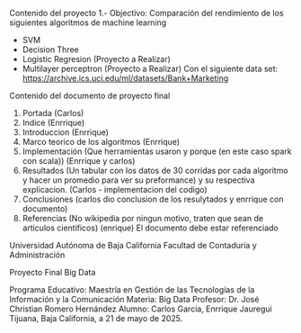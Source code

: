 Contenido del proyecto
1.- Objectivo: Comparación del rendimiento de los siguientes algoritmos de machine learning
 - SVM
 - Decision Three
 - Logistic Regresion (Proyecto a Realizar)
 - Multilayer perceptron (Proyecto a Realizar)
Con el siguiente data set: https://archive.ics.uci.edu/ml/datasets/Bank+Marketing

Contenido del documento de proyecto final
1. Portada (Carlos)
2. Indice (Enrrique)
3. Introduccion (Enrrique)
4. Marco teorico de los algoritmos (Enrrique)
5. Implementación (Que herramientas usaron y porque (en este caso spark con scala)) (Enrrique y carlos)
6. Resultados (Un tabular con los datos de 30 corridas por cada algoritmo y hacer un promedio para ver su preformance)
    y su respectiva explicacion. (Carlos - implementacion del codigo)
7. Conclusiones (carlos dio conclusion de los resulytados y enrrique con documento)
8. Referencias (No wikipedia por ningun motivo, traten que sean de articulos cientificos) (enrique)
    El documento debe estar referenciado 

Universidad Autónoma de Baja California
Facultad de Contaduría y Administración
 
Proyecto Final Big Data

Programa Educativo: Maestría en Gestión de las Tecnologías de la Información y la Comunicación
Materia: Big Data
Profesor: Dr. José Christian Romero Hernández 
Alumno: Carlos Garcia, Enrrique Jauregui
Tijuana, Baja California, a 21 de mayo de 2025.
